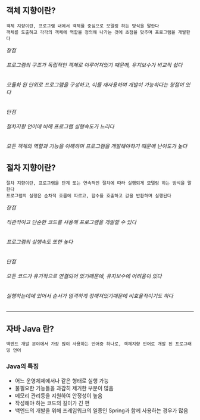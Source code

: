 ## 객체 지향이란?

```
객체 지향이란, 프로그램 내에서 객체를 중심으로 모델링 하는 방식을 말한다
객체를 도출하고 각각의 객체에 역할을 정의해 나가는 것에 초점을 맞추며 프로그램을 개발한다
```

_장점_

###### 프로그램의 구조가 독립적인 객체로 이루어져있기 때문에, 유지보수가 비교적 쉽다

###### 모듈화 된 단위로 프로그램을 구성하고, 이를 재사용하며 개발이 가능하다는 장점이 있다

_단점_

###### 절차지향 언어에 비해 프로그램 실행속도가 느리다

###### 모든 객체의 역할과 기능을 이해하며 프로그램을 개발해야하기 때문에 난이도가 높다

## 절차 지향이란?

```
절차 지향이란, 프로그램을 단계 또는 연속적인 절차에 따라 실행되게 모델링 하는 방식을 말한다
프로그램의 실행은 순차적 흐름에 따르고, 함수를 호출하고 값을 반환하며 실행된다
```

_장점_

###### 직관적이고 단순한 코드를 사용해 프로그램을 개발할 수 있다

###### 프로그램의 실행속도 또한 높다

_단점_

###### 모든 코드가 유기적으로 연결되어 있기때문에, 유지보수에 어려움이 있다

###### 실행하는데에 있어서 순서가 엄격하게 정해져있기때문에 비효율적이기도 하다

---

## 자바 Java 란?

```
백엔드 개발 분야에서 가장 많이 사용하는 언어중 하나로, 객체지향 언어로 개발 된 프로그래밍 언어
```

### Java의 특징

- 어느 운영체제에서나 같은 형태로 실행 가능
- 불필요한 기능들을 과감히 제거한 부분이 많음
- 메모리 관리등을 지원하여 안정성이 높음
- 작성해야 하는 코드의 길이가 긴 편
- 백엔드의 개발을 위해 프레임워크의 일종인 Spring과 함께 사용하는 경우가 많음
